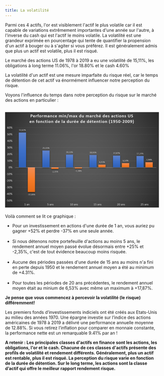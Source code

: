 ```yaml
---
title: La volatilité
---
```


Parmi ces 4 actifs, l'or est visiblement l'actif le plus volatile car il est capable de variations extrêmement importantes d'une année sur l'autre, à l'inverse du cash qui est l'actif le moins volatile. La volatilité est une grandeur exprimée en pourcentage qui tente de quantifier la propension d'un actif à bouger ou à s'agiter si vous préférez. Il est généralement admis que plus un actif est volatile, plus il est risqué.

Le marché des actions US de 1978 à 2019 a eu une volatilité de 15,11%, les obligations à long terme 11.06%, l'or 18.80% et le cash 4.60%

La volatilité d'un actif est une mesure imparfaite du risque réel, car le temps de détention de cet actif va énormément influencer notre perception du risque.

Voyons l'influence du temps dans notre perception du risque sur le marché des actions en particulier :
<br></br>

![Performance des actifs en fonction de la durée de détention](./images/perf-duree-detention.png)
<br></br>
Voilà comment se lit ce graphique :

- Pour un investissement en actions d'une durée de 1 an, vous auriez pu gagner +52% et perdre -37% en une seule année.
<br></br>
- Si nous détenons notre portefeuille d'actions au moins 5 ans, le rendement annuel moyen passé évolue désormais entre +25% et -2,35%, c'est de tout évidence beaucoup moins risquée.
<br></br>
- Aucune des périodes passées d'une durée de 15 ans au moins n'a fini en perte depuis 1950 et le rendement annuel moyen a été au minimum de +4.31%.
<br></br>
- Pour toutes les périodes de 20 ans précédentes, le rendement annuel moyen était au minium de 6,53% avec même un maximum à +17,87%.

**Je pense que vous commencez à percevoir la volatilité (le risque) différemment!**

Les premiers fonds d’investissements indiciels ont été créés aux Etats-Unis au milieu des années 1970. Une épargne investie sur l’indice des actions américaines de 1978 à 2019 a délivré une performance annuelle moyenne de 12.88%. Si vous retirez l’inflation pour comparer en monnaie constante, la performance nette est un remarquable 9.41% par an !

**A retenir : Les principales classes d'actifs en finance sont les actions, les obligations, l'or et le cash. Chacune de ces classes d'actifs présente des profils de volatilité et rendement différents. Généralement, plus un actif est rentable, plus il est risqué. La perception du risque varie en fonction de la durée de détention. Sur le long terme, les actions sont la classe d’actif qui offre le meilleur rapport rendement risque.**
